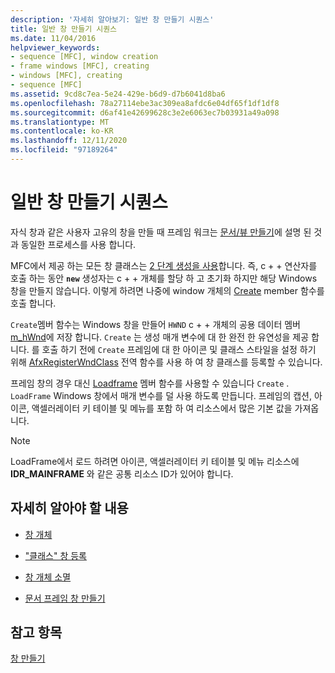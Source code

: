 ```yaml
---
description: '자세히 알아보기: 일반 창 만들기 시퀀스'
title: 일반 창 만들기 시퀀스
ms.date: 11/04/2016
helpviewer_keywords:
- sequence [MFC], window creation
- frame windows [MFC], creating
- windows [MFC], creating
- sequence [MFC]
ms.assetid: 9cd8c7ea-5e24-429e-b6d9-d7b6041d8ba6
ms.openlocfilehash: 78a27114ebe3ac309ea8afdc6e04df65f1df1df8
ms.sourcegitcommit: d6af41e42699628c3e2e6063ec7b03931a49a098
ms.translationtype: MT
ms.contentlocale: ko-KR
ms.lasthandoff: 12/11/2020
ms.locfileid: "97189264"
---
```

# <a name="general-window-creation-sequence"></a>일반 창 만들기 시퀀스

자식 창과 같은 사용자 고유의 창을 만들 때 프레임 워크는 [문서/뷰 만들기](document-view-creation.md)에 설명 된 것과 동일한 프로세스를 사용 합니다.

MFC에서 제공 하는 모든 창 클래스는 [2 단계 생성을 사용](one-stage-and-two-stage-construction-of-objects.md)합니다. 즉, c + + 연산자를 호출 하는 동안 **`new`** 생성자는 c + + 개체를 할당 하 고 초기화 하지만 해당 Windows 창을 만들지 않습니다. 이렇게 하려면 나중에 window 개체의 [Create](reference/cwnd-class.md#create) member 함수를 호출 합니다.

`Create`멤버 함수는 Windows 창을 만들어 `HWND` c + + 개체의 공용 데이터 멤버 [m_hWnd](reference/cwnd-class.md#m_hwnd)에 저장 합니다. `Create` 는 생성 매개 변수에 대 한 완전 한 유연성을 제공 합니다. 를 호출 하기 전에 `Create` 프레임에 대 한 아이콘 및 클래스 스타일을 설정 하기 위해 [AfxRegisterWndClass](reference/application-information-and-management.md#afxregisterwndclass) 전역 함수를 사용 하 여 창 클래스를 등록할 수 있습니다.

프레임 창의 경우 대신 [Loadframe](reference/cframewnd-class.md#loadframe) 멤버 함수를 사용할 수 있습니다 `Create` . `LoadFrame` Windows 창에서 매개 변수를 덜 사용 하도록 만듭니다. 프레임의 캡션, 아이콘, 액셀러레이터 키 테이블 및 메뉴를 포함 하 여 리소스에서 많은 기본 값을 가져옵니다.

> [!NOTE]
> LoadFrame에서 로드 하려면 아이콘, 액셀러레이터 키 테이블 및 메뉴 리소스에 **IDR_MAINFRAME** 와 같은 공통 리소스 ID가 있어야 합니다.

## <a name="what-do-you-want-to-know-more-about"></a>자세히 알아야 할 내용

- [창 개체](window-objects.md)

- ["클래스" 창 등록](registering-window-classes.md)

- [창 개체 소멸](destroying-window-objects.md)

- [문서 프레임 창 만들기](creating-document-frame-windows.md)

## <a name="see-also"></a>참고 항목

[창 만들기](creating-windows.md)
